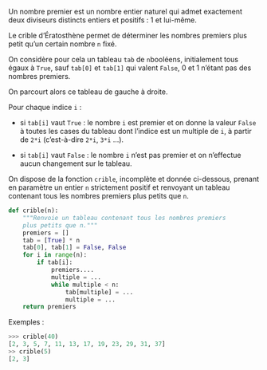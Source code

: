 Un nombre premier est un nombre entier naturel qui admet exactement deux diviseurs distincts
entiers et positifs : 1 et lui-même. 

Le crible d’Ératosthène permet de déterminer les nombres premiers plus petit qu’un certain
nombre `n` fixé. 

On considère pour cela un tableau `tab` de `n`booléens, initialement tous égaux à `True`, sauf
`tab[0]` et `tab[1]` qui valent `False`, 0 et 1 n’étant pas des nombres premiers.  

On parcourt alors ce tableau de gauche à droite.  

Pour chaque indice `i` :

- si `tab[i]` vaut `True` : le nombre `i` est premier et on donne la valeur `False` à toutes les
cases du tableau dont l’indice est un multiple de `i`, à partir de `2*i` (c’est-à-dire `2*i`, `3*i` ...).

- si `tab[i]` vaut `False` : le nombre `i` n’est pas premier et on n’effectue aucun
changement sur le tableau. 

On dispose de la fonction `crible`, incomplète et donnée ci-dessous, prenant en paramètre un
entier `n` strictement positif et renvoyant un tableau contenant tous les nombres premiers plus
petits que `n`.

```python linenums='1'
def crible(n):
    """Renvoie un tableau contenant tous les nombres premiers
    plus petits que n."""
    premiers = []
    tab = [True] * n
    tab[0], tab[1] = False, False
    for i in range(n):
        if tab[i]:
            premiers.... 
            multiple = ... 
            while multiple < n:
                tab[multiple] = ... 
                multiple = ... 
    return premiers

```

Exemples :

```python
>>> crible(40)
[2, 3, 5, 7, 11, 13, 17, 19, 23, 29, 31, 37]
>> crible(5)
[2, 3]
```

